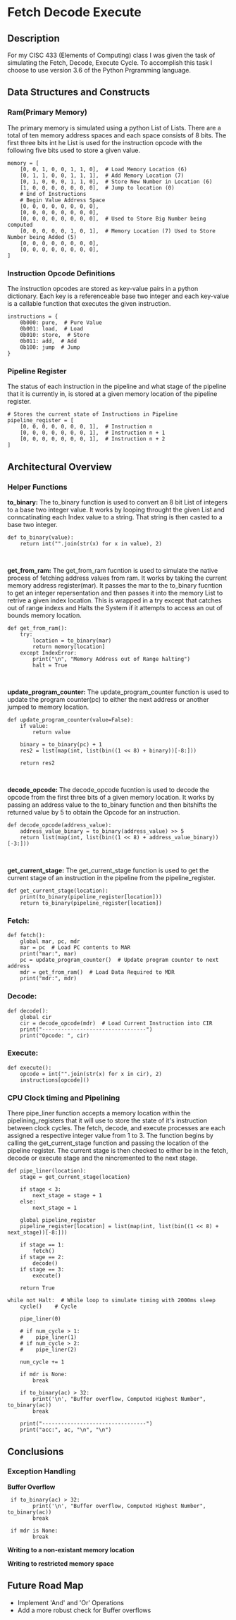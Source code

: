 # Fetch Decode Execute

## Description
<p> For my CISC 433 (Elements of Computing) class I was given the task of simulating the Fetch, Decode, Execute Cycle. To accomplish this task I choose to use version 3.6 of the Python Prgramming language. </p>


## Data Structures and Constructs

### Ram(Primary Memory)
<p>The primary memory is simulated using a python List of Lists. There are a total of ten memory address spaces and each space consists of 8 bits. The first three bits int he List is used for the instruction opcode with the following five bits used to store a given value.</p>

```
memory = [
    [0, 0, 1, 0, 0, 1, 1, 0],  # Load Memory Location (6)
    [0, 1, 1, 0, 0, 1, 1, 1],  # Add Memory Location (7)
    [0, 1, 0, 0, 0, 1, 1, 0],  # Store New Number in Location (6)
    [1, 0, 0, 0, 0, 0, 0, 0],  # Jump to location (0)
    # End of Instructions
    # Begin Value Address Space
    [0, 0, 0, 0, 0, 0, 0, 0],
    [0, 0, 0, 0, 0, 0, 0, 0],
    [0, 0, 0, 0, 0, 0, 0, 0],  # Used to Store Big Number being computed
    [0, 0, 0, 0, 0, 1, 0, 1],  # Memory Location (7) Used to Store Number being Added (5)
    [0, 0, 0, 0, 0, 0, 0, 0],
    [0, 0, 0, 0, 0, 0, 0, 0],
]
```

### Instruction Opcode Definitions
<p>The instruction opcodes are stored as key-value pairs in a python dictionary. Each key is a referenceable base two integer and each key-value is a callable function that executes the given instruction.</p>

```
instructions = {
    0b000: pure,  # Pure Value
    0b001: load,  # Load
    0b010: store,  # Store
    0b011: add,  # Add
    0b100: jump  # Jump
}
```


### Pipeline Register
<p>The status of each instruction in the pipeline and what stage of the pipeline that it is currently in, is stored at a given memory location of the pipeline register.</p>

```
# Stores the current state of Instructions in Pipeline
pipeline_register = [
    [0, 0, 0, 0, 0, 0, 0, 1],  # Instruction n
    [0, 0, 0, 0, 0, 0, 0, 1],  # Instruction n + 1
    [0, 0, 0, 0, 0, 0, 0, 1],  # Instruction n + 2
]
```


## Architectural Overview

### Helper Functions

<p><b>to_binary:</b> The to_binary function is used to convert an 8 bit List of integers to a base two integer value. It works by looping throught the given List and conncatinating each Index value to a string. That string is then casted to a base two integer.</p>

```
def to_binary(value):
    return int("".join(str(x) for x in value), 2)

``` 
<br/>


<p><b>get_from_ram:</b> The get_from_ram fucntion is used to simulate the native process of fetching address values from ram. It works by taking the current memory address register(mar). It passes the mar to the to_binary fucntion to  get an integer repersentation and then passes it into the memory List to retrive a given index location. This is wrapped in a try except that catches out of range indexs and Halts the System if it attempts to access an out of bounds memory location.</p>

```
def get_from_ram():
    try:
        location = to_binary(mar)
        return memory[location]
    except IndexError:
        print("\n", "Memory Address out of Range halting")
        halt = True
```
<br/>

<p><b>update_program_counter:</b> The update_program_counter function is used to update the program counter(pc) to either the next address or another jumped to memory location.</p>

```
def update_program_counter(value=False):
    if value:
        return value

    binary = to_binary(pc) + 1
    res2 = list(map(int, list(bin((1 << 8) + binary))[-8:]))

    return res2
``` 
<br/>

<p><b>decode_opcode:</b> The decode_opcode fucntion is used to decode the opcode from the first three bits of a given memory location. It works by passing an address value to the to_binary function and then bitshifts the returned value by 5 to obtain the Opcode for an instruction.</p>

``` 
def decode_opcode(address_value):
    address_value_binary = to_binary(address_value) >> 5
    return list(map(int, list(bin((1 << 8) + address_value_binary))[-3:]))
``` 
<br/>

<p><b>get_current_stage:</b> The get_current_stage function is used to get the current stage of an instruction in the pipeline from the pipeline_register.</p>

``` 
def get_current_stage(location):
    print(to_binary(pipeline_register[location]))
    return to_binary(pipeline_register[location])
``` 

### Fetch:
```
def fetch():
    global mar, pc, mdr
    mar = pc  # Load PC contents to MAR
    print("mar:", mar)
    pc = update_program_counter()  # Update program counter to next address
    mdr = get_from_ram()  # Load Data Required to MDR
    print("mdr:", mdr)
```

### Decode:
```
def decode():
    global cir
    cir = decode_opcode(mdr)  # Load Current Instruction into CIR
    print("---------------------------------")
    print("Opcode: ", cir)
```

### Execute:
```
def execute():
    opcode = int("".join(str(x) for x in cir), 2)
    instructions[opcode]()
```

### CPU Clock timing and Pipelining

<p>There pipe_liner function accepts a memory location within the pipelining_registers that it will use to store the state of it's instruction between clock cycles. The fetch, decode, and execute processes are each assigned a respective integer value from 1 to 3. The function begins by calling the get_current_stage function and passing the location of the pipeline register. The current stage is then checked to either be in the fetch, decode or execute stage and the nincremented to the next stage.<p>
    
```
def pipe_liner(location):
    stage = get_current_stage(location)

    if stage < 3:
        next_stage = stage + 1
    else:
        next_stage = 1

    global pipeline_register
    pipeline_register[location] = list(map(int, list(bin((1 << 8) + next_stage))[-8:]))

    if stage == 1:
        fetch()
    if stage == 2:
        decode()
    if stage == 3:
        execute()

    return True

```

```
while not Halt:  # While loop to simulate timing with 2000ms sleep
    cycle()    # Cycle

    pipe_liner(0)

    # if num_cycle > 1:
    #    pipe_liner(1)
    # if num_cycle > 2:
    #    pipe_liner(2)

    num_cycle += 1

    if mdr is None:
        break

    if to_binary(ac) > 32:
        print('\n', "Buffer overflow, Computed Highest Number", to_binary(ac))
        break

    print("---------------------------------")
    print("acc:", ac, "\n", "\n")
```

## Conclusions

### Exception Handling

<p><b>Buffer Overflow</b></p>

```
 if to_binary(ac) > 32:
        print('\n', "Buffer overflow, Computed Highest Number", to_binary(ac))
        break
```

```
 if mdr is None:
        break
```

<p><b>Writing to a non-existant memory location</b></p>
    
<p><b>Writing to restricted memory space</b></p>


## Future Road Map
<ul>
<li>Implement 'And' and 'Or' Operations</li>
<li>Add a more robust check for Buffer overflows</li>
</ul>
